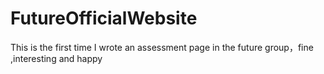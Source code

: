# FutureOfficialWebsite
This is the first time I wrote an assessment page in the future group，fine ,interesting and happy
